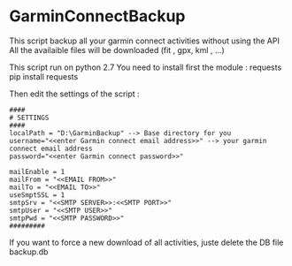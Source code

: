 # GarminConnectBackup

This script backup all your garmin connect activities without using the API
All the availaible files will be downloaded (fit , gpx, kml , ...)


This script run on python 2.7
You need to install first the module : requests 
pip install requests

Then edit the settings of the script :

```
####
# SETTINGS
####
localPath = "D:\GarminBackup" --> Base directory for you
username="<<enter Garmin connect email address>>" --> your garmin connect email address
password="<<enter Garmin connect password>>"

mailEnable = 1
mailFrom = "<<EMAIL FROM>>"
mailTo = "<<EMAIL TO>>"
useSmptSSL = 1
smtpSrv = "<<SMTP SERVER>>:<<SMTP PORT>>"
smtpUser = "<<SMTP USER>>"
smtpPwd = "<<SMTP PASSWORD>>"
#########
```

If you want to force a new download of all activities, juste delete the DB file backup.db
